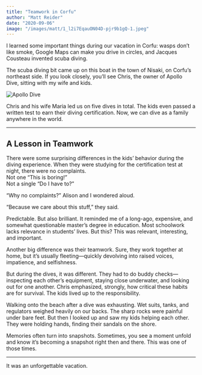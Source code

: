 ```yaml
---
title: "Teamwork in Corfu"
author: "Matt Reider"
date: "2020-09-06"
image: "/images/matt/1_l2i7EqauON04D-pjr9b1gQ-1.jpeg"
---
```



I learned some important things during our vacation in Corfu: wasps don’t like smoke, Google Maps can make you drive in circles, and Jacques Cousteau invented scuba diving.

The scuba diving bit came up on this boat in the town of Nisaki, on Corfu’s northeast side. If you look closely, you’ll see Chris, the owner of Apollo Dive, sitting with my wife and kids.

![Apollo Dive](/images/matt/1_lGhi5dVVjNsilKEfcjNu9A.jpeg)

Chris and his wife Maria led us on five dives in total. The kids even passed a written test to earn their diving certification. Now, we can dive as a family anywhere in the world.

---

## A Lesson in Teamwork

There were some surprising differences in the kids’ behavior during the diving experience. When they were studying for the certification test at night, there were no complaints.  
Not one “This is boring!”  
Not a single “Do I have to?”

“Why no complaints?” Alison and I wondered aloud.  

“Because we care about this stuff,” they said.  

Predictable. But also brilliant. It reminded me of a long-ago, expensive, and somewhat questionable master’s degree in education. Most schoolwork lacks relevance in students’ lives. But this? This was relevant, interesting, and important.

Another big difference was their teamwork. Sure, they work together at home, but it’s usually fleeting—quickly devolving into raised voices, impatience, and selfishness.

But during the dives, it was different. They had to do buddy checks—inspecting each other’s equipment, staying close underwater, and looking out for one another. Chris emphasized, strongly, how critical these habits are for survival. The kids lived up to the responsibility.

Walking onto the beach after a dive was exhausting. Wet suits, tanks, and regulators weighed heavily on our backs. The sharp rocks were painful under bare feet. But then I looked up and saw my kids helping each other. They were holding hands, finding their sandals on the shore.

Memories often turn into snapshots. Sometimes, you see a moment unfold and know it’s becoming a snapshot right then and there. This was one of those times.

---

It was an unforgettable vacation.
